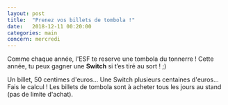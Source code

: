 ```yaml
---
layout: post
title:  "Prenez vos billets de tombola !"
date:   2018-12-11 00:20:00
categories: main
concern: mercredi
---
```


Comme chaque année, l'ESF te reserve une tombola du tonnerre !
Cette année, tu peux gagner une **Switch** si t’es tiré au sort ! ;)

Un billet, 50 centimes d'euros... Une Switch plusieurs centaines d'euros... Fais le calcul !
Les billets de tombola sont à acheter tous les jours au stand (pas de limite d'achat).
